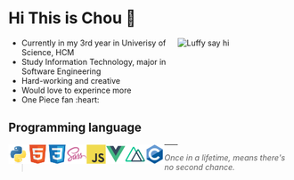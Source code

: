# Hi This is Chou 👋

<img align='right' alt="Luffy say hi" src="https://pbs.twimg.com/media/FEsh3j_aUAAzjGA?format=jpg&name=900x900" width="200" height="200">
 <ul>
<li> Currently in my 3rd year in Univerisy of Science, HCM </li>
<li> Study Information Technology, major in Software Engineering </li>
<li> Hard-working and creative </li>
<li> Would love to experince more </li>
<li> One Piece fan :heart: </li>
</ul>

## Programming language  
<img align="left" alt="python" width="35px" src="https://github.com/devicons/devicon/blob/master/icons/python/python-original.svg" />
<img align="left" alt="html" width="35px" src="https://github.com/devicons/devicon/blob/master/icons/html5/html5-original.svg" />
<img align="left" alt="css" width="35px" src="https://github.com/devicons/devicon/blob/master/icons/css3/css3-original.svg" />
<img align="left" alt="sass" width="35px" src="https://github.com/devicons/devicon/blob/master/icons/sass/sass-original.svg" />
<img align="left" alt="javascript" width="35px" src="https://github.com/devicons/devicon/blob/master/icons/javascript/javascript-original.svg"/>
<img align="left" alt="vuejs" width="35px" src="https://github.com/devicons/devicon/blob/master/icons/vuejs/vuejs-original.svg"/>
<img align="left" alt="nuxtjs" width="35px" src="https://github.com/devicons/devicon/blob/master/icons/nuxtjs/nuxtjs-original.svg" />
<img align="left" alt="c" width="35px" src="https://github.com/devicons/devicon/blob/master/icons/c/c-original.svg" />


---
> *Once in a lifetime, means there's no second chance.*
